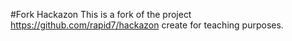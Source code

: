 #Fork Hackazon
This is a fork of the project https://github.com/rapid7/hackazon create for teaching 
purposes. 